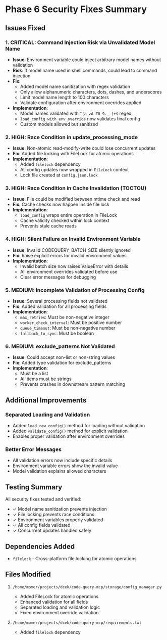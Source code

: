 # Phase 6 Security Fixes Summary

## Issues Fixed

### 1. CRITICAL: Command Injection Risk via Unvalidated Model Name
- **Issue**: Environment variable could inject arbitrary model names without validation
- **Risk**: If model name used in shell commands, could lead to command injection
- **Fix**: 
  - Added model name sanitization with regex validation
  - Only allow alphanumeric characters, dots, dashes, and underscores
  - Limit model name length to 100 characters
  - Validate configuration after environment overrides applied
- **Implementation**:
  - Model names validated with `^[a-zA-Z0-9._-]+$` regex
  - `load_config_with_env_override` now validates final config
  - Custom models allowed but sanitized

### 2. HIGH: Race Condition in update_processing_mode
- **Issue**: Non-atomic read-modify-write could lose concurrent updates
- **Fix**: Added file locking with FileLock for atomic operations
- **Implementation**:
  - Added `filelock` dependency
  - All config updates now wrapped in `FileLock` context
  - Lock file created at `config.json.lock`

### 3. HIGH: Race Condition in Cache Invalidation (TOCTOU)
- **Issue**: File could be modified between mtime check and read
- **Fix**: Cache checks now happen inside file lock
- **Implementation**:
  - `load_config` wraps entire operation in FileLock
  - Cache validity checked within lock context
  - Prevents stale cache reads

### 4. HIGH: Silent Failure on Invalid Environment Variable
- **Issue**: Invalid CODEQUERY_BATCH_SIZE silently ignored
- **Fix**: Raise explicit errors for invalid environment values
- **Implementation**:
  - Invalid batch size now raises ValueError with details
  - All environment overrides validated before use
  - Clear error messages for debugging

### 5. MEDIUM: Incomplete Validation of Processing Config
- **Issue**: Several processing fields not validated
- **Fix**: Added validation for all processing fields
- **Implementation**:
  - `max_retries`: Must be non-negative integer
  - `worker_check_interval`: Must be positive number
  - `queue_timeout`: Must be non-negative number
  - `fallback_to_sync`: Must be boolean

### 6. MEDIUM: exclude_patterns Not Validated
- **Issue**: Could accept non-list or non-string values
- **Fix**: Added type validation for exclude_patterns
- **Implementation**:
  - Must be a list
  - All items must be strings
  - Prevents crashes in downstream pattern matching

## Additional Improvements

### Separated Loading and Validation
- Added `load_raw_config()` method for loading without validation
- Added `validate_config()` method for explicit validation
- Enables proper validation after environment overrides

### Better Error Messages
- All validation errors now include specific details
- Environment variable errors show the invalid value
- Model validation explains allowed characters

## Testing Summary
All security fixes tested and verified:
- ✓ Model name sanitization prevents injection
- ✓ File locking prevents race conditions
- ✓ Environment variables properly validated
- ✓ All config fields validated
- ✓ Concurrent updates handled safely

## Dependencies Added
- `filelock` - Cross-platform file locking for atomic operations

## Files Modified
1. `/home/momer/projects/dcek/code-query-mcp/storage/config_manager.py`
   - Added FileLock for atomic operations
   - Enhanced validation for all fields
   - Separated loading and validation logic
   - Fixed environment override validation

2. `/home/momer/projects/dcek/code-query-mcp/requirements.txt`
   - Added `filelock` dependency